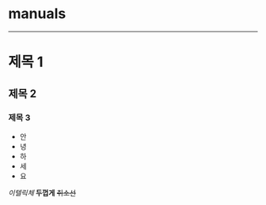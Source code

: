 # manuals
-----

# 제목 1
## 제목 2
### 제목 3

<ul>
  <li>안</li>
  <li>녕</li>
  <li>하</li>
  <li>세</li>
  <li>요</li>
</ul>

*이텔릭체*
**두껍게**
~~취소선~~

